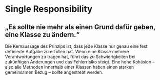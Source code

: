 # Single Responsibility

## „Es sollte nie mehr als einen Grund dafür geben, eine Klasse zu ändern.“

Die Kernaussage des Prinzips ist, dass jede Klasse nur genau eine fest definierte Aufgabe zu erfüllen hat.
Wenn eine Klasse mehrere Verantwortungen zu tragen hat, führt das zu Schwierigkeiten bei zukünftigen 
Änderungen und das Fehlerrisiko steigt. Eine hohe Kohäsion – also alle Methoden innerhalb einer Klassen 
haben einen starken gemeinsamen Bezug – sollte angestrebt werden.

